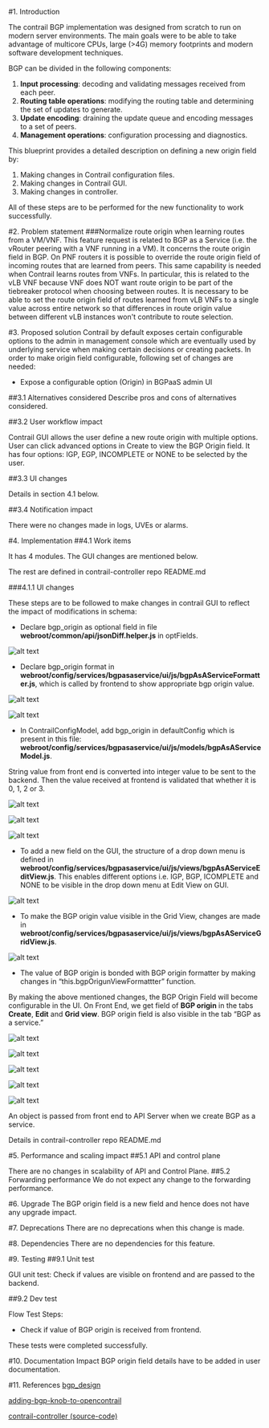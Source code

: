 
#1. Introduction

The contrail BGP implementation was designed from scratch to run on modern server environments. The main goals were to be able to take advantage of multicore CPUs, large (>4G) memory footprints and modern software development techniques.

BGP can be divided in the following components:

1. **Input processing**: decoding and validating messages received from each peer.
2. **Routing table operations**: modifying the routing table and determining the set of updates to generate.
3. **Update encoding**: draining the update queue and encoding messages to a set of peers.
4. **Management operations**: configuration processing and diagnostics.

This blueprint provides a detailed description on defining a new origin field by:

1. Making changes in Contrail configuration files. 
2. Making changes in Contrail GUI.
3. Making changes in controller.

All of these steps are to be performed for the new functionality to work successfully.


#2. Problem statement
###Normalize route origin when learning routes from a VM/VNF.
This feature request is related to BGP as a Service (i.e. the vRouter peering with a VNF running in a VM). It concerns the route origin field in BGP. On PNF routers it is possible to override the route origin field of incoming routes that are learned from peers. This same capability is needed when Contrail learns routes from VNFs. In particular, this is related to the vLB VNF because VNF does NOT want route origin to be part of the tiebreaker protocol when choosing between routes. It is necessary to be able to set the route origin field of routes learned from vLB VNFs to a single value across entire network so that differences in route origin value between different vLB instances won't contribute to route selection.

#3. Proposed solution
Contrail by default exposes certain configurable options to the admin in management console which are eventually used by underlying service when making certain decisions or creating packets. In order to make origin field configurable, following set of changes are needed:

+ Expose a configurable option (Origin) in BGPaaS admin UI

##3.1 Alternatives considered
Describe pros and cons of alternatives considered.

##3.2 User workflow impact

Contrail GUI allows the user define a new route origin with multiple options. User can click advanced options in Create to view the BGP Origin field. It has four options: IGP, EGP, INCOMPLETE or NONE to be selected by the user.

##3.3 UI changes

Details in section 4.1 below.

##3.4 Notification impact

There were no changes made in logs, UVEs or alarms.



#4. Implementation
##4.1  Work items

It has 4 modules. The GUI changes are mentioned below.

The rest are defined in contrail-controller repo README.md

###4.1.1 UI changes

These steps are to be followed to make changes in contrail GUI to reflect the impact of modifications in schema:

+ Declare bgp_origin as optional field in file **webroot/common/api/jsonDiff.helper.js** in optFields.

![alt text](https://github.com/saad-ngnware/test-repo/blob/master/images/sec_4.1.1_a.png "Img 1")

+ Declare bgp_origin format in **webroot/config/services/bgpasaservice/ui/js/bgpAsAServiceFormatter.js**, which is called by frontend to show appropriate bgp origin value.

![alt text](https://github.com/saad-ngnware/test-repo/blob/master/images/sec_4.1.1_b.png "Img 2")

![alt text](https://github.com/saad-ngnware/test-repo/blob/master/images/sec_4.1.1_c.png "Img 3")

+ In ContrailConfigModel, add bgp_origin in defaultConfig which is present in this file: **webroot/config/services/bgpasaservice/ui/js/models/bgpAsAServiceModel.js**.

String value from front end is converted into integer value to be sent to the backend. 
Then the value received at frontend is validated that whether it is 0, 1, 2 or 3.


![alt text](https://github.com/saad-ngnware/test-repo/blob/master/images/sec_4.1.1_e.png "Img 5")


![alt text](https://github.com/saad-ngnware/test-repo/blob/master/images/sec_4.1.1_f.png "Img 6")


![alt text](https://github.com/saad-ngnware/test-repo/blob/master/images/sec_4.1.1_g.png "Img 7")

+ To add a new field on the GUI, the structure of a drop down menu is defined in **webroot/config/services/bgpasaservice/ui/js/views/bgpAsAServiceEditView.js**. This enables different options i.e. IGP, BGP, ICOMPLETE and NONE to be visible in the drop down menu at Edit View on GUI.

![alt text](https://github.com/saad-ngnware/test-repo/blob/master/images/sec_4.1.1_h.png "Img 8")

+ To make the BGP origin value visible in the Grid View, changes are made in **webroot/config/services/bgpasaservice/ui/js/views/bgpAsAServiceGridView.js**.

![alt text](https://github.com/saad-ngnware/test-repo/blob/master/images/sec_4.1.1_i.png "Img 9")

+ The value of BGP origin is bonded with BGP origin formatter by making changes in “this.bgpOrigunViewFormattter” function.	

By making the above mentioned changes, the BGP Origin Field will become configurable in the UI.
On Front End, we get field of **BGP origin** in the tabs **Create**, **Edit** and **Grid view**. BGP origin field is also visible in the tab “BGP as a service.”

![alt text](https://github.com/saad-ngnware/test-repo/blob/master/images/sec_4.1.1_j.png "Img 10")

![alt text](https://github.com/saad-ngnware/test-repo/blob/master/images/sec_4.1.1_k.png "Img 11")

![alt text](https://github.com/saad-ngnware/test-repo/blob/master/images/sec_4.1.1_l.png "Img 12")

![alt text](https://github.com/saad-ngnware/test-repo/blob/master/images/sec_4.1.1_m.png "Img 13")

![alt text](https://github.com/saad-ngnware/test-repo/blob/master/images/sec_4.1.1_n.png "Img 14")

An object is passed from front end to API Server when we create BGP as a service.

Details in contrail-controller repo README.md

#5. Performance and scaling impact
##5.1 API and control plane

There are no changes in scalability of API and Control Plane.
##5.2 Forwarding performance
We do not expect any change to the forwarding performance.

#6. Upgrade
The BGP origin field is a new field and hence does not have any upgrade impact.

#7. Deprecations
There are no deprecations when this change is made.

#8. Dependencies
There are no dependencies for this feature.

#9. Testing
##9.1 Unit test

GUI unit test: Check if values are visible on frontend and are passed to the backend.

##9.2 Dev test

Flow Test Steps: 

+ Check if value of BGP origin is received from frontend.

These tests were completed successfully.

#10. Documentation Impact
BGP origin field details have to be added in user documentation.

#11. References
[bgp_design](http://juniper.github.io/contrail-vnc/bgp_design.html)

[adding-bgp-knob-to-opencontrail](http://www.opencontrail.org/adding-bgp-knob-to-opencontrail/)

[contrail-controller (source-code)](https://github.com/Juniper/contrail-controller/tree/master/src/vnsw/agent)
